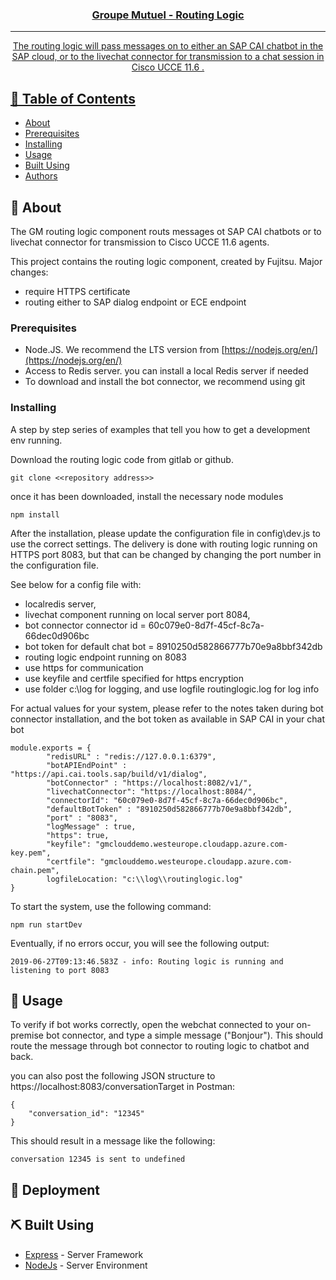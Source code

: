 <p align="center">
  <a href="" rel="noopener">
 </p>

<h3 align="center">Groupe Mutuel - Routing Logic</h3>

<div align="center">
 
</div>

---

<p align="center"> The routing logic will pass messages on to either an SAP CAI chatbot in the SAP cloud, or to the livechat connector for transmission to a chat session in Cisco UCCE 11.6 .
</p>

## 📝 Table of Contents
- [About](#about)
- [Prerequisites](#Prerequisites)
- [Installing](#Installing)
- [Usage](#usage)
- [Built Using](#built_using)
- [Authors](#authors)

## 🧐 About <a name = "about"></a>
The GM routing logic component routs messages ot SAP CAI chatbots or to livechat connector for transmission to Cisco UCCE 11.6 agents. 

This project contains the routing logic component, created by Fujitsu. Major changes:

- require HTTPS certificate
- routing either to SAP dialog endpoint or ECE endpoint 

### Prerequisites
- Node.JS. We recommend the LTS version from [https://nodejs.org/en/](https://nodejs.org/en/)
- Access to Redis server. you can install a local Redis server if needed
- To download and install the bot connector, we recommend using git

### Installing
A step by step series of examples that tell you how to get a development env running.

Download the routing logic code from gitlab or github. 

```
git clone <<repository address>>
```

once it has been downloaded, install the necessary node modules

```
npm install
```
After the installation, please update the configuration file in config\dev.js to use the correct settings. The delivery is done with routing logic running on HTTPS port 8083, but that can be changed by changing the port number in the configuration file. 

See below for a config file with: 
- localredis server, 
- livechat component running on local server port 8084, 
- bot connector connector id = 60c079e0-8d7f-45cf-8c7a-66dec0d906bc
- bot token for default chat bot = 8910250d582866777b70e9a8bbf342db
- routing logic endpoint running on 8083
- use https for communication
- use keyfile and certfile specified for https encryption
- use folder c:\log for logging, and use logfile routinglogic.log for log info

For actual values for your system, please refer to the notes taken during bot connector installation, and the bot token as available in SAP CAI in your chat bot
```
module.exports = {
        "redisURL" : "redis://127.0.0.1:6379",
        "botAPIEndPoint" : "https://api.cai.tools.sap/build/v1/dialog",
        "botConnector" : "https://localhost:8082/v1/",
        "livechatConnector": "https://localhost:8084/",
        "connectorId": "60c079e0-8d7f-45cf-8c7a-66dec0d906bc",
        "defaultBotToken" : "8910250d582866777b70e9a8bbf342db",
        "port" : "8083",
        "logMessage" : true,
        "https": true,
        "keyfile": "gmclouddemo.westeurope.cloudapp.azure.com-key.pem",
        "certfile": "gmclouddemo.westeurope.cloudapp.azure.com-chain.pem",
        logfileLocation: "c:\\log\\routinglogic.log"
}
```
To start the system, use the following command:

```
npm run startDev
```
Eventually, if no errors occur, you will see the following output:
```
2019-06-27T09:13:46.583Z - info: Routing logic is running and listening to port 8083
```
## 🎈 Usage <a name="usage"></a>
To verify if bot works correctly, open the webchat connected to your on-premise bot connector, and type a simple message ("Bonjour"). This should route the message through bot connector to routing logic to chatbot and back. 

you can also post the following JSON structure to https://localhost:8083/conversationTarget in Postman:
```
{
    "conversation_id": "12345" 
}
```
This should result in a message like the following:
```
conversation 12345 is sent to undefined
```
## 🚀 Deployment <a name = "deployment"></a>


## ⛏️ Built Using <a name = "built_using"></a>
- [Express](https://expressjs.com/) - Server Framework
- [NodeJs](https://nodejs.org/en/) - Server Environment




